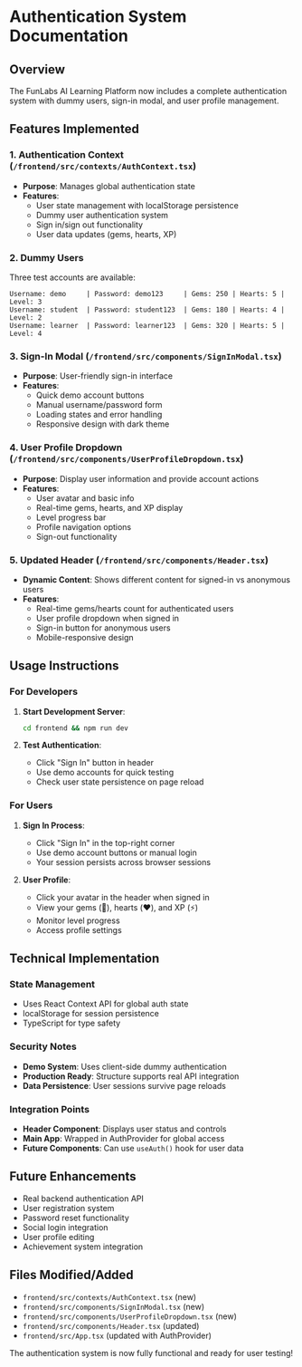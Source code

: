 # Authentication System Documentation

## Overview
The FunLabs AI Learning Platform now includes a complete authentication system with dummy users, sign-in modal, and user profile management.

## Features Implemented

### 1. Authentication Context (`/frontend/src/contexts/AuthContext.tsx`)
- **Purpose**: Manages global authentication state
- **Features**:
  - User state management with localStorage persistence
  - Dummy user authentication system
  - Sign in/sign out functionality
  - User data updates (gems, hearts, XP)

### 2. Dummy Users
Three test accounts are available:
```
Username: demo     | Password: demo123     | Gems: 250 | Hearts: 5 | Level: 3
Username: student  | Password: student123  | Gems: 180 | Hearts: 4 | Level: 2  
Username: learner  | Password: learner123  | Gems: 320 | Hearts: 5 | Level: 4
```

### 3. Sign-In Modal (`/frontend/src/components/SignInModal.tsx`)
- **Purpose**: User-friendly sign-in interface
- **Features**:
  - Quick demo account buttons
  - Manual username/password form
  - Loading states and error handling
  - Responsive design with dark theme

### 4. User Profile Dropdown (`/frontend/src/components/UserProfileDropdown.tsx`)
- **Purpose**: Display user information and provide account actions
- **Features**:
  - User avatar and basic info
  - Real-time gems, hearts, and XP display
  - Level progress bar
  - Profile navigation options
  - Sign-out functionality

### 5. Updated Header (`/frontend/src/components/Header.tsx`)
- **Dynamic Content**: Shows different content for signed-in vs anonymous users
- **Features**:
  - Real-time gems/hearts count for authenticated users
  - User profile dropdown when signed in
  - Sign-in button for anonymous users
  - Mobile-responsive design

## Usage Instructions

### For Developers
1. **Start Development Server**:
   ```bash
   cd frontend && npm run dev
   ```

2. **Test Authentication**:
   - Click "Sign In" button in header
   - Use demo accounts for quick testing
   - Check user state persistence on page reload

### For Users
1. **Sign In Process**:
   - Click "Sign In" in the top-right corner
   - Use demo account buttons or manual login
   - Your session persists across browser sessions

2. **User Profile**:
   - Click your avatar in the header when signed in
   - View your gems (💎), hearts (❤️), and XP (⚡)
   - Monitor level progress
   - Access profile settings

## Technical Implementation

### State Management
- Uses React Context API for global auth state
- localStorage for session persistence
- TypeScript for type safety

### Security Notes
- **Demo System**: Uses client-side dummy authentication
- **Production Ready**: Structure supports real API integration
- **Data Persistence**: User sessions survive page reloads

### Integration Points
- **Header Component**: Displays user status and controls
- **Main App**: Wrapped in AuthProvider for global access
- **Future Components**: Can use `useAuth()` hook for user data

## Future Enhancements
- Real backend authentication API
- User registration system  
- Password reset functionality
- Social login integration
- User profile editing
- Achievement system integration

## Files Modified/Added
- `frontend/src/contexts/AuthContext.tsx` (new)
- `frontend/src/components/SignInModal.tsx` (new)
- `frontend/src/components/UserProfileDropdown.tsx` (new)
- `frontend/src/components/Header.tsx` (updated)
- `frontend/src/App.tsx` (updated with AuthProvider)

The authentication system is now fully functional and ready for user testing!
